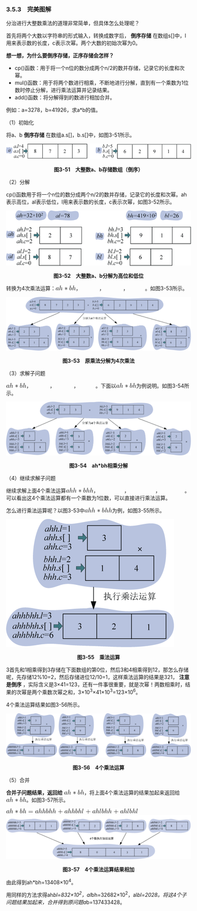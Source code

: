 ### 3.5.3　完美图解

分治进行大整数乘法的道理非常简单，但具体怎么处理呢？

首先将两个大数以字符串的形式输入，转换成数字后， **倒序存储** 在数组s[]中，l用来表示数的长度，c表示次幂。两个大数的初始次幂为0。

**想一想，为什么要倒序存储，正序存储会怎样？**

+ cp()函数：用于将一个n位的数分成两个n/2的数并存储，记录它的长度和次幂。
+ mul()函数：用于将两个数进行相乘，不断地进行分解，直到有一个乘数为1位数时停止分解，进行乘法运算并记录结果。
+ add()函数：将分解得到的数进行相加合并。

例如：a=3278，b=41926，求a*b的值。

（1）初始化

将a、b **倒序存储** 在数组a.s[]，b.s[]中，如图3-51所示。

![212.png](../images/212.png)
<center class="my_markdown"><b class="my_markdown">图3-51　大整数a、b存储数组（倒序）</b></center>

（2）分解

cp()函数用于将一个n位的数分成两个n/2的数并存储，记录它的长度和次幂。ah表示高位，al表示低位，l用来表示数的长度，c表示次幂，如图3-52所示。

![213.png](../images/213.png)
<center class="my_markdown"><b class="my_markdown">图3-52　大整数a、b分解为高位和低位</b></center>

转换为4次乘法运算：<img class="my_markdown" src="../images/214.gif" style="width:55px;  height: 13px; "/>，<img src="https://cdn.ptpress.cn/pubcloud/5B0A982E/ushu/N13082/online/FBOL6c69757cef863/Images/215.gif" style="width:50px;  height: 13px; "/>，<img src="https://cdn.ptpress.cn/pubcloud/5B0A982E/ushu/N13082/online/FBOL6c69757cef863/Images/216.gif" style="width:51px;  height: 13px; "/>，<img src="https://cdn.ptpress.cn/pubcloud/5B0A982E/ushu/N13082/online/FBOL6c69757cef863/Images/217.gif" style="width:46px;  height: 13px; "/>。如图3-53所示。

![218.png](../images/218.png)
<center class="my_markdown"><b class="my_markdown">图3-53　原乘法分解为4次乘法</b></center>

（3）求解子问题

<img class="my_markdown" src="../images/214.gif" style="width:55px;  height: 13px; "/>，<img src="https://cdn.ptpress.cn/pubcloud/5B0A982E/ushu/N13082/online/FBOL6c69757cef863/Images/215.gif" style="width:50px;  height: 13px; "/>，<img src="https://cdn.ptpress.cn/pubcloud/5B0A982E/ushu/N13082/online/FBOL6c69757cef863/Images/216.gif" style="width:51px;  height: 13px; "/>，<img src="https://cdn.ptpress.cn/pubcloud/5B0A982E/ushu/N13082/online/FBOL6c69757cef863/Images/217.gif" style="width:46px;  height: 13px; "/>。下面以<img class="my_markdown" src="../images/214.gif" style="width:55px;  height: 13px; "/>为例说明。如图3-54所示。

![219.png](../images/219.png)
<center class="my_markdown"><b class="my_markdown">图3-54　ah*bh相乘分解</b></center>

（4）继续求解子问题

继续求解上面4个乘法运算<img class="my_markdown" src="../images/220.gif" style="width:75px;  height: 13px; "/>，<img src="https://cdn.ptpress.cn/pubcloud/5B0A982E/ushu/N13082/online/FBOL6c69757cef863/Images/221.gif" style="width:70px;  height: 13px; "/>，<img src="https://cdn.ptpress.cn/pubcloud/5B0A982E/ushu/N13082/online/FBOL6c69757cef863/Images/222.gif" style="width:71px;  height: 13px; "/>，<img src="https://cdn.ptpress.cn/pubcloud/5B0A982E/ushu/N13082/online/FBOL6c69757cef863/Images/223.gif" style="width:66px;  height: 13px; "/>。可以看出这4个乘法运算都有一个乘数为1位数，可以直接进行乘法运算。

怎么进行乘法运算呢？以图3-53中<img class="my_markdown" src="../images/220.gif" style="width:75px;  height: 13px; "/>为例，如图3-55所示。

![224.png](../images/224.png)
<center class="my_markdown"><b class="my_markdown">图3-55　乘法运算</b></center>

3首先和1相乘得到3存储在下面数组的第0位，然后3和4相乘得到12，那怎么存储呢，先存储12%10=2，然后存储进位12/10=1，这样乘法运算的结果是321， **注意是倒序** ，实际含义是3×41=123，还有一件事很重要，就是次幂！两数相乘时，结果的次幂是两个乘数次幂之和，3×10<sup class="my_markdown">3</sup>×41×10<sup class="my_markdown">3</sup>=123×10<sup>6</sup>。

4个乘法运算结果如图3-56所示。

![225.png](../images/225.png)
<center class="my_markdown"><b class="my_markdown">图3-56　4个乘法运算</b></center>

（5）合并

**合并子问题结果，返回给** <img class="my_markdown" src="../images/214.gif" style="width:55px;  height: 13px; "/>，将上面4个乘法运算的结果加起来返回给<img class="my_markdown" src="../images/214.gif" style="width:55px;  height: 13px; "/>。如图3-57所示。

![226.gif](../images/226.gif)
![227.png](../images/227.png)
<center class="my_markdown"><b class="my_markdown">图3-57　4个乘法运算结果相加</b></center>

由此得到ah*bh=13408×10<sup class="my_markdown">4</sup>。

用同样的方法求得ah*bl=832×10<sup class="my_markdown">2</sup>，al*bh=32682×10<sup class="my_markdown">2</sup>，al*bl=2028。将这4个子问题结果加起来，合并得到原问题a*b=137433428。

